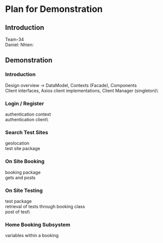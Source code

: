 # Plan for Demonstration

## Introduction
Team-34\
Daniel: 
Nhien: 

## Demonstration

### Introduction
Design overview -> DataModel, Contexts (Facade), Components\
Client interfaces, Axios client implementations, Client Manager (singleton)\

### Login / Register
authentication context\
authentication client\

### Search Test Sites
geolocation\
test site package

### On Site Booking
booking package\
gets and posts

### On Site Testing
test package\
retrieval of tests through booking class\
post of test\

### Home Booking Subsystem
variables within a booking
